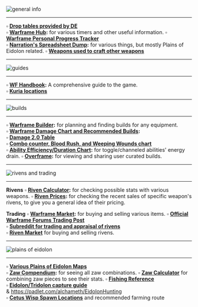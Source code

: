 ![general info](https://i.imgur.com/gChDk1F.png)

---

:white_small_square: **[Drop tables provided by DE](https://n8k6e2y6.ssl.hwcdn.net/repos/hnfvc0o3jnfvc873njb03enrf56.html)**  
:white_small_square: **[Warframe Hub](https://hub.warframestat.us/):** for various timers and other useful information.
:white_small_square: **[Warframe Personal Progress Tracker](https://docs.google.com/spreadsheets/d/1BctbiA-uPPuxX0DdHH5Utr_6H5Uhpu3ok71n1g2kwsM/edit?usp=sharing)**  
:white_small_square: **[Narration's Spreadsheet Dump](https://docs.google.com/spreadsheets/d/1eWa-U2yMrpOUOA7O_Oc5nGvgzN_dd5EUXhtqHA7tdUA/):** for various things, but mostly Plains of Eidolon related. 
:white_small_square: **[Weapons used to craft other weapons](https://i.imgur.com/6oF0qiv.png)**

---

![guides](https://i.imgur.com/aHKb1k2.png)

---

:white_small_square: **[WF Handbook](https://docs.google.com/document/d/1ylw9HK2ol6yam3MMNbycbuHxjmctg3gCqsbI4yy2gK0/edit):** A comprehensive guide to the game.  
:white_small_square: **[Kuria locations](https://steamcommunity.com/sharedfiles/filedetails/?id=508828282)**  

---

![builds](https://i.imgur.com/YdUVO8m.png)

---

:white_small_square: **[Warframe Builder](http://warframe-builder.com/):** for planning and finding builds for any equipment.  
:white_small_square: **[Warframe Damage Chart and Recommended Builds](https://docs.google.com/spreadsheets/d/1lXZVTR_DZAGCqxF1oZi0XyW9P2vdCK1VdmUaOCDTJgE/edit#gid=2038634271):**  
:white_small_square: **[Damage 2.0 Table](https://i.imgur.com/bfpmDb9.png)**  
:white_small_square: **[Combo counter, Blood Rush, and Weeping Wounds chart](https://imgur.com/a/IUIdx)**  
:white_small_square: **[Ability Efficiency/Duration Chart](https://i.imgur.com/ncyYWdM.png):** for toggle/channeled abilities' energy drain.
:white_small_square: **[Overframe](https://overframe.gg/):** for viewing and sharing user curated builds.

---

![rivens and trading](https://i.imgur.com/rxTesnx.png)

---

**__Rivens__**
:white_small_square: **[Riven Calculator](https://semlar.com/rivencalc):** for checking possible stats with various weapons. 
:white_small_square: **[Riven Prices](https://altbdoor.github.io/rivens-json-browse/):** for checking the recent sales of specific weapon's rivens, to give you a general idea of their pricing.

**__Trading__**
:white_small_square: **[Warframe Market](https://warframe.market/):** for buying and selling various items.
:white_small_square: **[Official Warframe Forums Trading Post](https://forums.warframe.com/forum/180-trading-post/)**  
:white_small_square: **[Subreddit for trading and appraisal of rivens](https://www.reddit.com/r/wartrade/)**  
:white_small_square: **[Riven Market](https://riven.market/)** for buying and selling rivens.

---

![plains of eidolon](https://i.imgur.com/Mzb6FkD.png)

---

:white_small_square: **[Various Plains of Eidolon Maps](https://forums.warframe.com/topic/859322-plains-of-eidolon-maps-complete-all-landmarks-resources-fishing-mining/)**  
:white_small_square: **[Zaw Compendium](https://docs.google.com/spreadsheets/d/1oCoeJnIi1LfSZoXhRdVSP1_hTlgnt0Zdb0MsvB-zvhU/htmlview?usp=sharing&sle=true#):** for seeing all zaw combinations.
:white_small_square: **[Zaw Calculator](https://semlar.com/zawcalc/410)** for combining zaw pieces to see their stats.
:white_small_square: **[Fishing Reference](https://hub.warframestat.us/fish)**  
:white_small_square: **[Eidolon/Tridolon capture guide](https://docs.google.com/document/d/1eY6ZZUbLoZwFDmf1WgdOMnM_bjG8ooqV_osHCCxu3Yw/edit#)**  
& https://padlet.com/alchameth/EidolonHunting  
:white_small_square: **[Cetus Wisp Spawn Locations](https://i.imgur.com/iK99WJX.png)** and recommended farming route  

